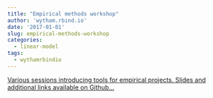 ```yaml
---
title: "Empirical methods workshop"
author: 'wytham.rbind.io'
date: '2017-01-01'
slug: empirical-methods-workshop
categories:
  - linear-model
tags:
  - wythamrbindio
---
```


[Various sessions introducing tools for empirical projects. Slides and additional links available on Github...<click to read more>](https://wytham.rbind.io/talk/osu_methods_workshop/)

